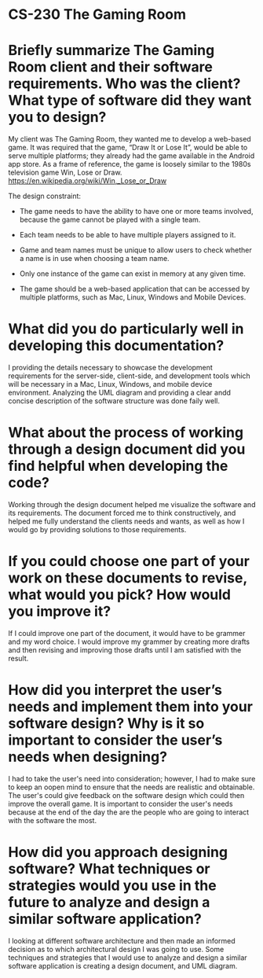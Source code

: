 # CS-230 The Gaming Room

# Briefly summarize The Gaming Room client and their software requirements. Who was the client? What type of software did they want you to design?
My client was The Gaming Room, they wanted me to develop a web-based game. It was required that the game, “Draw It or Lose It”, would be able to serve multiple platforms; they already had the game available in the Android app store.  As a frame of reference, the game is loosely similar to the 1980s television game Win, Lose or Draw. https://en.wikipedia.org/wiki/Win,_Lose_or_Draw

The design constraint:

- The game needs to have the ability to have one or more teams involved, because the game cannot be played with a single team.

- Each team needs to be able to have multiple players assigned to it.

- Game and team names must be unique to allow users to check whether a name is in use when choosing a team name.

- Only one instance of the game can exist in memory at any given time.

- The game should be a web-based application that can be accessed by multiple platforms, such as Mac, Linux, Windows and Mobile Devices.

# What did you do particularly well in developing this documentation?
I providing the details necessary to showcase the development requirements for the server-side, client-side, and development tools which will be necessary in a Mac, Linux, Windows, and mobile device environment. Analyzing the UML diagram and providing a clear andd concise description of the software structure was done faily well. 

# What about the process of working through a design document did you find helpful when developing the code?
Working through the design document helped me visualize the software and its requirements. The document forced me to think constructively, and helped me fully understand the clients needs and wants, as well as how I would go by providing solutions to those requirements.

# If you could choose one part of your work on these documents to revise, what would you pick? How would you improve it?
If I could improve one part of the document, it would have to be grammer and my word choice. I would improve my grammer by creating more drafts and then revising and improving those drafts until I am satisfied with the result.

# How did you interpret the user’s needs and implement them into your software design? Why is it so important to consider the user’s needs when designing?
I had to take the user's need into consideration; however, I had to make sure to keep an oopen mind to ensure that the needs are realistic and obtainable. The user's could give feedback on the software design which could then improve the overall game. It is important to consider the user's needs because at the end of the day the are the people who are going to interact with the software the most.

# How did you approach designing software? What techniques or strategies would you use in the future to analyze and design a similar software application?
I looking at different software architecture and then made an informed decision as to which architectural design I was going to use. Some techniques and strategies that I would use to analyze and design a similar software application is creating a design document, and UML diagram.


